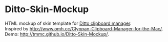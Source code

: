 Ditto-Skin-Mockup
=================

HTML mockup of skin template for [Ditto clipboard manager](http://ditto-cp.sourceforge.net/ "Ditto Homepage").     
Inspired by http://www.omh.cc/Clyppan-Clipboard-Manager-for-the-Mac/.     
Demo: http://tmmc.github.io/Ditto-Skin-Mockup/.